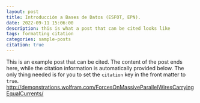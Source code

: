```yaml
---
layout: post
title: Introducción a Bases de Datos (ESFOT, EPN).
date: 2022-09-11 15:06:00
description: this is what a post that can be cited looks like
tags: formatting citation
categories: sample-posts
citation: true
---
```


This is an example post that can be cited. The content of the post ends here, while the citation information is automatically provided below. The only thing needed is for you to set the `citation` key in the front matter to `true`.
http://demonstrations.wolfram.com/ForcesOnMassiveParallelWiresCarryingEqualCurrents/